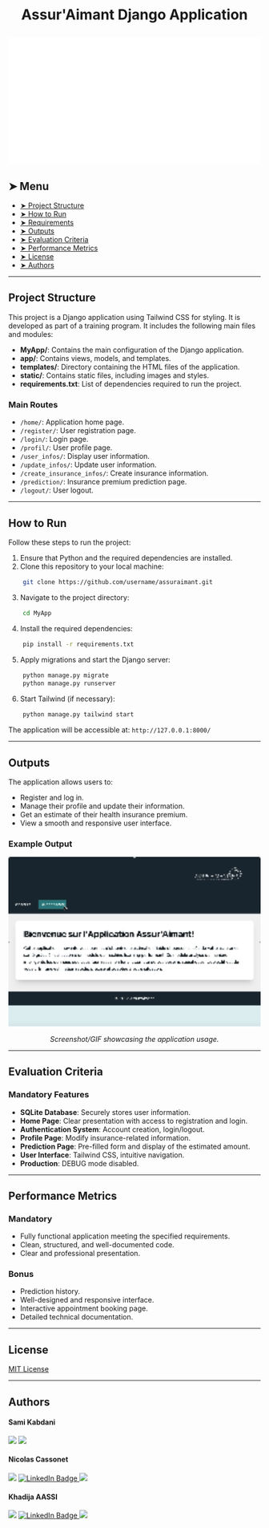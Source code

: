# <p align="center">Assur'Aimant Django Application</p>
<p align="center">
    <img src="MyApp/static/images/logo.png" alt="Assur'Aimant Logo" width=auto>
</p>

## ➤ Menu

* [➤ Project Structure](#-project-structure)
* [➤ How to Run](#-how-to-run)
* [➤ Requirements](#-requirements)
* [➤ Outputs](#-outputs)
* [➤ Evaluation Criteria](#-evaluation-criteria)
* [➤ Performance Metrics](#-performance-metrics)
* [➤ License](#-license)
* [➤ Authors](#-authors)

---

## Project Structure

This project is a Django application using Tailwind CSS for styling. It is developed as part of a training program. It includes the following main files and modules:

- **MyApp/**: Contains the main configuration of the Django application.
- **app/**: Contains views, models, and templates.
- **templates/**: Directory containing the HTML files of the application.
- **static/**: Contains static files, including images and styles.
- **requirements.txt**: List of dependencies required to run the project.

### Main Routes

- `/home/`: Application home page.
- `/register/`: User registration page.
- `/login/`: Login page.
- `/profil/`: User profile page.
- `/user_infos/`: Display user information.
- `/update_infos/`: Update user information.
- `/create_insurance_infos/`: Create insurance information.
- `/prediction/`: Insurance premium prediction page.
- `/logout/`: User logout.

---

## How to Run

Follow these steps to run the project:

1. Ensure that Python and the required dependencies are installed.
2. Clone this repository to your local machine:

```bash
    git clone https://github.com/username/assuraimant.git
```
3. Navigate to the project directory:

```bash
    cd MyApp
```
4. Install the required dependencies:

```bash
    pip install -r requirements.txt
```
5. Apply migrations and start the Django server:

```bash
    python manage.py migrate
    python manage.py runserver
```
6. Start Tailwind (if necessary):

```bash
    python manage.py tailwind start
```

The application will be accessible at: `http://127.0.0.1:8000/`

---

## Outputs

The application allows users to:

- Register and log in.
- Manage their profile and update their information.
- Get an estimate of their health insurance premium.
- View a smooth and responsive user interface.

### Example Output

<p align="center">
  <img src="MyApp/static/images/home_demo.gif" alt="Example of the interface" width="600"/>
</p>

<p align="center"><i>Screenshot/GIF showcasing the application usage.</i></p>

---

## Evaluation Criteria

### Mandatory Features

- **SQLite Database**: Securely stores user information.
- **Home Page**: Clear presentation with access to registration and login.
- **Authentication System**: Account creation, login/logout.
- **Profile Page**: Modify insurance-related information.
- **Prediction Page**: Pre-filled form and display of the estimated amount.
- **User Interface**: Tailwind CSS, intuitive navigation.
- **Production**: DEBUG mode disabled.

---

## Performance Metrics

### Mandatory
- Fully functional application meeting the specified requirements.
- Clean, structured, and well-documented code.
- Clear and professional presentation.

### Bonus
- Prediction history.
- Well-designed and responsive interface.
- Interactive appointment booking page.
- Detailed technical documentation.

---

## License

[MIT License](LICENSE)

---

## Authors
<div>
<h4>Sami Kabdani </h4>
<a href = "mailto: samikabdani.pro@gmail.com"><img loading="lazy" src="https://img.shields.io/badge/Gmail-D14836?style=for-the-badge&logo=gmail&logoColor=white" target="_blank"></a>
<!-- <a href="  " target="_blank">
  <img loading="lazy" src="https://img.shields.io/badge/-LinkedIn-%230077B5?style=for-the-badge&logo=linkedin&logoColor=white" alt="LinkedIn Badge" /> -->
</a>  
<a href="https://github.com/Sami-Kbdn" target="_blank">
  <img loading="lazy" src="https://img.shields.io/badge/GitHub-181717?style=for-the-badge&logo=github&logoColor=white">
</a>
</div><div>
<h4>Nicolas Cassonet </h4>
<a href = "mailto: nicolas.cassonnet@wanadoo.fr"><img loading="lazy" src="https://img.shields.io/badge/Gmail-D14836?style=for-the-badge&logo=gmail&logoColor=white" target="_blank"></a>
<a href="https://www.linkedin.com/in/nicolas-cassonnet-98871716/" target="_blank">
  <img loading="lazy" src="https://img.shields.io/badge/-LinkedIn-%230077B5?style=for-the-badge&logo=linkedin&logoColor=white" alt="LinkedIn Badge" />
</a>  
<a href="https://github.com/NicoCasso" target="_blank">
  <img loading="lazy" src="https://img.shields.io/badge/GitHub-181717?style=for-the-badge&logo=github&logoColor=white">
</a>
</div>
<div>
<h4>Khadija AASSI </h4>
<a href = "mailto: aassikhadija@gmail.com"><img loading="lazy" src="https://img.shields.io/badge/Gmail-D14836?style=for-the-badge&logo=gmail&logoColor=white" target="_blank"></a>
<a href="https://www.linkedin.com/in/khadija-aassi" target="_blank">
  <img loading="lazy" src="https://img.shields.io/badge/-LinkedIn-%230077B5?style=for-the-badge&logo=linkedin&logoColor=white" alt="LinkedIn Badge" />
</a>  
<a href="https://github.com/khadaassi" target="_blank">
  <img loading="lazy" src="https://img.shields.io/badge/GitHub-181717?style=for-the-badge&logo=github&logoColor=white">
</a>
</div>
